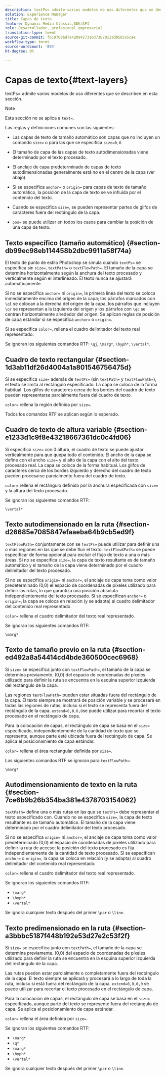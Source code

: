 ```yaml
---
description: textPs= admite varios modelos de uso diferentes que se describen en esta sección.
solution: Experience Manager
title: Capas de texto
feature: Dynamic Media Classic,SDK/API
role: Desarrollador, profesional empresarial
translation-type: tm+mt
source-git-commit: f6c97606d7a4209427316d7367013ad9585a5cae
workflow-type: tm+mt
source-wordcount: '894'
ht-degree: 0%

---
```



# Capas de texto{#text-layers}

textPs= admite varios modelos de uso diferentes que se describen en esta sección.

>[!NOTE]
>
>Esta sección no se aplica a `text=`.

Las reglas y definiciones comunes son las siguientes:

* Las capas de texto de tamaño automático son capas que no incluyen un comando `size=` o para las que se especifica `size=0,0`.

* El tamaño de capa de las capas de texto autodimensionadas viene determinado por el texto procesado.
* El anclaje de capa predeterminado de capas de texto autodimensionadas generalmente está *no* en el centro de la capa (ver abajo).
* Si se especifica `anchor=` o `origin=` para capas de texto de tamaño automático, la posición de la capa de texto se ve influida por el contenido del texto.

* Cuando se especifica `size=`, se pueden representar partes de glifos de caracteres fuera del rectángulo de la capa.
* `pos=` se puede utilizar en todos los casos para cambiar la posición de una capa de texto.

## Texto específico (tamaño automático) {#section-db99ec98eb114458b2dbc9911a58f74a}

El texto de punto de estilo Photoshop se simula cuando `textPs=` se especifica sin `size=`, `textPath=` o `textFlowPath=`. El tamaño de la capa se determina horizontalmente según la anchura del texto procesado y verticalmente según el interlineado. El texto nunca se ajustará automáticamente.

Si no se especifica `anchor=` ni `origin=`, la primera línea del texto se coloca inmediatamente encima del origen de la capa; los párrafos marcados con `\ql` se colocan a la derecha del origen de la capa, los párrafos que incluyen `\qr` se representan a la izquierda del origen y los párrafos con `\qc` se centran horizontalmente alrededor del origen. Se aplican reglas de posición de capa estándar si se especifica `anchor=` o `origin=`.

Si se especifica `color=`, rellena el cuadro delimitador del texto real representado.

Se ignoran los siguientes comandos RTF: `\qj`, `\marg*`, `\hyph*`, `\vertal*`.

## Cuadro de texto rectangular {#section-1d3ab11df26d4004a1a801546756475d}

Si se especifica `size=` además de `textPs=` (sin `textPath=` y `textFlowPath=`), el texto se limita al rectángulo especificado. La capa se coloca de la forma habitual. Los glifos de caracteres cerca de los bordes del cuadro de texto pueden representarse parcialmente fuera del cuadro de texto.

`color=` rellena la región definida por  `size=`.

Todos los comandos RTF se aplican según lo esperado.

## Cuadro de texto de altura variable {#section-e1233d1c9f8e43218667361dc0c4fd06}

Si especifica `size=` con 0 altura, el cuadro de texto se puede ajustar verticalmente para que quepa todo el contenido. El ancho de la capa se define con el ancho `size=` y el alto de la capa con el alto del texto procesado real. La capa se coloca de la forma habitual. Los glifos de caracteres cerca de los bordes izquierdo y derecho del cuadro de texto pueden procesarse parcialmente fuera del cuadro de texto.

`color=` rellena el rectángulo definido por la anchura especificada con  `size=` y la altura del texto procesado.

Se ignoran los siguientes comandos RTF:

`\vertal*`

## Texto autodimensionado en la ruta {#section-d26685e7085847efaaeba64b9cb5ed9f}

`textFlowPath=` conjuntamente con se  `textPs=` puede utilizar para definir una o más regiones en las que se debe fluir el texto. `textFlowXPath=` se puede especificar de forma opcional para excluir el flujo de texto a una o más áreas. Si no se especifica `size=`, la capa de texto resultante es de tamaño automático y el tamaño de la capa viene determinado por el cuadro delimitador del texto procesado.

Si no se especifica `origin=` ni `anchor=`, el anclaje de capa toma como valor predeterminado (0,0) el espacio de coordenadas de píxeles utilizado para definir las rutas, lo que garantiza una posición absoluta independientemente del texto procesado. Si se especifican `anchor=` o `origin=`, la capa se coloca en relación (y se adapta) al cuadro delimitador del contenido real representado.

`color=` rellena el cuadro delimitador del texto real representado.

Se ignoran los siguientes comandos RTF:

`\marg*`

## Texto de tamaño previo en la ruta {#section-ed492a8a54414cd4bde360500cec6968}

Si `size=` se especifica junto con `textFlowPath=`, el tamaño de la capa se determina previamente. (0,0) del espacio de coordenadas de píxeles utilizado para definir la ruta se encuentra en la esquina superior izquierda del rectángulo de la capa.

Las regiones `textFlowPath=` pueden estar situadas fuera del rectángulo de la capa. El texto siempre se mostrará de posición variable y se procesará en todas las regiones de rutas, incluso si el texto se representa fuera del rectángulo de la capa. `extend=0,0,0,0`se puede utilizar para recortar el texto procesado en el rectángulo de capa.

Para la colocación de capas, el rectángulo de capa se basa en el `size=` especificado, independientemente de la cantidad de texto que se represente, aunque parte esté ubicada fuera del rectángulo de capa. Se aplica el posicionamiento de capa estándar.

`color=` rellena el área rectangular definida por  `size=`.

Los siguientes comandos RTF se ignoran para `textFlowPath=`:

`\marg*`

## Autodimensionamiento de texto en la ruta {#section-7ce6b9b26b354ba381e4378703154062}

`textPath=` define una o más rutas en las que se  `textPs=` debe representar el texto especificado con. Cuando no se especifica `size=`, la capa de texto resultante es de tamaño automático. El tamaño de la capa viene determinado por el cuadro delimitador del texto procesado.

Si no se especifica `origin=` ni `anchor=`, el anclaje de capa toma como valor predeterminado (0,0) el espacio de coordenadas de píxeles utilizado para definir la ruta de acceso; la posición del texto procesado es fija independientemente de la cantidad de texto procesado. Si se especifican `anchor=` o `origin=`, la capa se coloca en relación (y se adapta) al cuadro delimitador del contenido real representado.

`color=` rellena el cuadro delimitador del texto real representado.

Se ignoran los siguientes comandos RTF:

* `\marg*`
* `\hyph*`
* `\vertal*`

Se ignora cualquier texto después del primer `\par` o `\line`.

## Texto predimensionado en la ruta {#section-a3bbbc5187f448b192e53d27e2c53f2f}

Si `size=` se especifica junto con `textPath=`, el tamaño de la capa se determina previamente. (0,0) del espacio de coordenadas de píxeles utilizado para definir la ruta se encuentra en la esquina superior izquierda del rectángulo de la capa.

Las rutas pueden estar parcialmente o completamente fuera del rectángulo de la capa. El texto siempre se aplicará y procesará a lo largo de toda la ruta, incluso si está fuera del rectángulo de la capa. `extend=0,0,0,0` se puede utilizar para recortar el texto procesado en el rectángulo de capa.

Para la colocación de capas, el rectángulo de capa se basa en el `size=` especificado, aunque parte del texto se represente fuera del rectángulo de capa. Se aplica el posicionamiento de capa estándar.

`color=` rellena el área definida por  `size=`.

Se ignoran los siguientes comandos RTF:

* `\marg*`
* `\q*`
* `\marg*`
* `\hyph*`
* `\vertal*`

Se ignora cualquier texto después del primer `\par` o `\line`.
